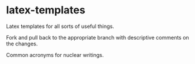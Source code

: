 # latex-templates
Latex templates for all sorts of useful things. 

Fork and pull back to the appropriate branch with descriptive comments on the changes. 

Common acronyms for nuclear writings. 
